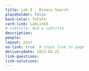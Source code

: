 ```yaml
---
title: Lab 8 - Binary Search
placeholder: false
back-color: fafaf4
card-link: LabLink8
# subtitle: And a subtitle
description:
people:
layout: post
no-link: true  # stops link to page 
deliverydate: 2023-02-22
link-questions:
link-solutions:
---
```










